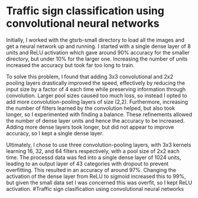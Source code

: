 # Traffic sign classification using convolutional neural networks

Initially, I worked with the gtsrb-small directory to load all the images and get a neural network up and running. I started with a single dense layer of 8 units and ReLU activation which gave around 90% accuracy for the smaller directory, but under 10% for the larger one. Increasing the number of units increased the accuracy but took far too long to train. 

To solve this problem, I found that adding 3x3 convolutional and 2x2 pooling layers drastically improved the speed, effectively by reducing the input size by a factor of 4 each time while preserving information through convolution. Larger pool sizes caused too much loss, so instead I opted to add more convolution-pooling layers of size (2,2). Furthermore, increasing the number of filters learned by the convolution helped, but also took longer, so I experimented with finding a balance. 
These refinements allowed the number of dense layer units and hence the accuracy to be increased. Adding more dense layers took longer, but did not appear to improve accuracy, so I kept a single dense layer.

Ultimately, I chose to use three convolution-pooling layers, with 3x3 kernels learning 16, 32, and 64 filters respectively, with a pool size of 2x2 each time. The processd data was fed into a single dense layer of 1024 units, leading to an output layer of 43 categories with dropout to prevent overfitting. This resulted in an accuracy of around 97%. Changing the activation of the dense layer from ReLU to sigmoid increased this to 99%, but given the small data set I was concerned this was overfit, so I kept ReLU activation. #Traffic sign clasification using convolutional neural networks
